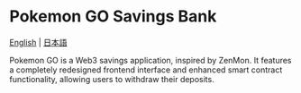 # Pokemon GO Savings Bank

[English](README.en.md) | [日本語](README.md)

Pokemon GO is a Web3 savings application,
inspired by ZenMon.
It features a completely redesigned frontend interface and enhanced smart contract functionality, allowing users to withdraw their deposits.
